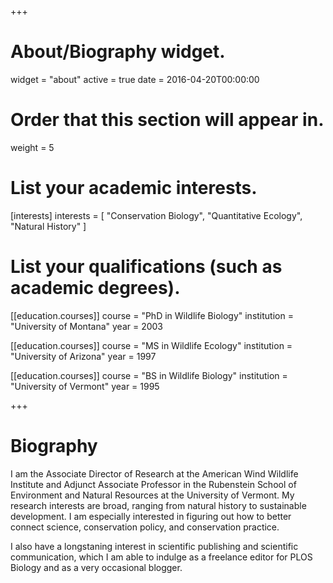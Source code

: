 +++
# About/Biography widget.
widget = "about"
active = true
date = 2016-04-20T00:00:00

# Order that this section will appear in.
weight = 5

# List your academic interests.
[interests]
  interests = [
    "Conservation Biology",
    "Quantitative Ecology",
    "Natural History"
  ]

# List your qualifications (such as academic degrees).
[[education.courses]]
  course = "PhD in Wildlife Biology"
  institution = "University of Montana"
  year = 2003

[[education.courses]]
  course = "MS in Wildlife Ecology"
  institution = "University of Arizona"
  year = 1997

[[education.courses]]
  course = "BS in Wildlife Biology"
  institution = "University of Vermont"
  year = 1995
 
+++

# Biography

I am the Associate Director of Research at the American Wind Wildlife Institute and Adjunct Associate Professor in the Rubenstein School of Environment and Natural Resources at the University of Vermont. My research interests are broad, ranging from natural history to sustainable development. I am especially interested in figuring out how to better connect science, conservation policy, and conservation practice.  

I also have a longstaning interest in scientific publishing and scientific communication, which I am able to indulge as a freelance editor for PLOS Biology and as a very occasional blogger.
